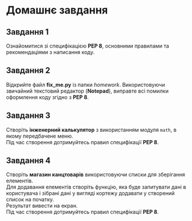 # Домашнє завдання

## Завдання 1

Ознайомитися зі специфікацією **PEP 8**, основними правилами та рекомендаціями з написання коду.

## Завдання 2

Відкрийте файл **fix_me.py** із папки _homework_. Використовуючи звичайний текстовий редактор (**Notepad**), виправте всі помилки оформлення коду згідно з **PEP 8**.

## Завдання 3

Створіть **інженерний калькулятор** з використанням модуля `math`, в якому передбачене меню.  
Під час створення дотримуйтесь правил специфікації **PEP 8**.

## Завдання 4

Створіть **магазин канцтоварів** використовуючи списки для зберігання елементів.  
Для додавання елементів створіть функцію, яка буде запитувати дані в користувача і зібрані дані у вигляді кортежу додавати у створений список на початку.  
Результат вивести на екран.  
Під час створення дотримуйтесь правил специфікації **PEP 8**.
